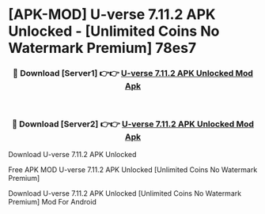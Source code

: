 # [APK-MOD] U-verse 7.11.2 APK Unlocked - [Unlimited Coins No Watermark Premium] 78es7



<div align="center">
<h3>🔴 Download [Server1] 👉👉 <a href="https://momento.my/?title=U-verse_7.11.2_APK_Unlocked">U-verse 7.11.2 APK Unlocked Mod Apk</a></h3><br>

<h3>🔴 Download [Server2] 👉👉 <a href="https://momento.my/?title=U-verse_7.11.2_APK_Unlocked">U-verse 7.11.2 APK Unlocked Mod Apk</a></h3>
</div>



Download U-verse 7.11.2 APK Unlocked 

Free APK MOD U-verse 7.11.2 APK Unlocked [Unlimited Coins No Watermark Premium]

Download U-verse 7.11.2 APK Unlocked [Unlimited Coins No Watermark Premium] Mod For Android
